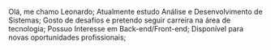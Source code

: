  Olá, me chamo Leonardo;
 Atualmente estudo Análise e Desenvolvimento de Sistemas;
 Gosto de desafios e pretendo seguir carreira na área de tecnologia;
 Possuo Interesse em Back-end/Front-end;
 Disponível para novas oportunidades profissionais;

